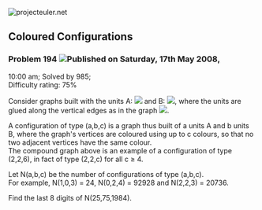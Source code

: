 ![projecteuler.net](images/print_page_logo.png)

## Coloured Configurations

### Problem 194 ![](images/icon_info.png)Published on Saturday, 17th May 2008,
10:00 am; Solved by 985;  
Difficulty rating: 75%

Consider graphs built with the units A: ![](project/images/p194_GraphA.png)
and B: ![](project/images/p194_GraphB.png), where the units are glued along
the vertical edges as in the graph ![](project/images/p194_Fig.png).

A configuration of type (a,b,c) is a graph thus built of a units A and b units
B, where the graph's vertices are coloured using up to c colours, so that no
two adjacent vertices have the same colour.  
The compound graph above is an example of a configuration of type (2,2,6), in
fact of type (2,2,c) for all c ≥ 4.

Let N(a,b,c) be the number of configurations of type (a,b,c).  
For example, N(1,0,3) = 24, N(0,2,4) = 92928 and N(2,2,3) = 20736.

Find the last 8 digits of N(25,75,1984).

  
  

